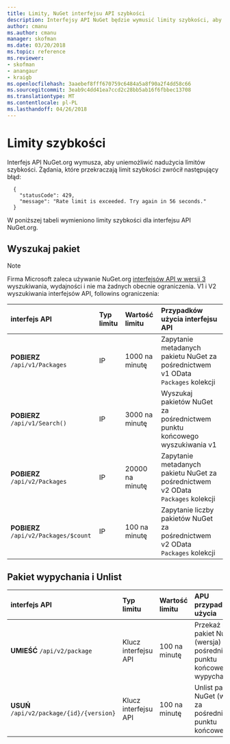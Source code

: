 ```yaml
---
title: Limity, NuGet interfejsu API szybkości
description: Interfejsy API NuGet będzie wymusić limity szybkości, aby uniemożliwić nadużycia.
author: cmanu
ms.author: cmanu
manager: skofman
ms.date: 03/20/2018
ms.topic: reference
ms.reviewer:
- skofman
- anangaur
- kraigb
ms.openlocfilehash: 3aaebef8fff670759c6484a5a8f90a2f4dd58c66
ms.sourcegitcommit: 3eab9c4dd41ea7ccd2c28bb5ab16f6fbbec13708
ms.translationtype: MT
ms.contentlocale: pl-PL
ms.lasthandoff: 04/26/2018
---
```

# <a name="rate-limits"></a>Limity szybkości

Interfejs API NuGet.org wymusza, aby uniemożliwić nadużycia limitów szybkości. Żądania, które przekraczają limit szybkości zwrócił następujący błąd: 

  ~~~
    {
      "statusCode": 429,
      "message": "Rate limit is exceeded. Try again in 56 seconds."
    }
  ~~~

W poniższej tabeli wymieniono limity szybkości dla interfejsu API NuGet.org.

## <a name="package-search"></a>Wyszukaj pakiet

> [!Note]
> Firma Microsoft zaleca używanie NuGet.org [interfejsów API w wersji 3](https://docs.microsoft.com/nuget/api/search-query-service-resource) wyszukiwania, wydajności i nie ma żadnych obecnie ograniczenia. V1 i V2 wyszukiwania interfejsów API, followins ograniczenia:


| interfejs API | Typ limitu | Wartość limitu | Przypadków użycia interfejsu API |
|:---|:---|:---|:---|
**POBIERZ** `/api/v1/Packages` | IP | 1000 na minutę | Zapytanie metadanych pakietu NuGet za pośrednictwem v1 OData `Packages` kolekcji |
**POBIERZ** `/api/v1/Search()` | IP | 3000 na minutę | Wyszukaj pakietów NuGet za pośrednictwem punktu końcowego wyszukiwania v1 | 
**POBIERZ** `/api/v2/Packages` | IP | 20000 na minutę | Zapytanie metadanych pakietu NuGet za pośrednictwem v2 OData `Packages` kolekcji | 
**POBIERZ** `/api/v2/Packages/$count` | IP | 100 na minutę | Zapytanie liczby pakietów NuGet za pośrednictwem v2 OData `Packages` kolekcji | 

## <a name="package-push-and-unlist"></a>Pakiet wypychania i Unlist

| interfejs API | Typ limitu | Wartość limitu | APU przypadków użycia | 
|:---|:---|:---|:--- |
**UMIEŚĆ** `/api/v2/package` | Klucz interfejsu API | 100 na minutę | Przekaż nowy pakiet NuGet (wersja) za pośrednictwem punktu końcowego wypychania v2 
**USUŃ** `/api/v2/package/{id}/{version}` | Klucz interfejsu API | 100 na minutę | Unlist pakietu NuGet (wersja) za pośrednictwem punktu końcowego v2 
